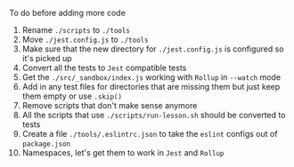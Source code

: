 To do before adding more code

1. Rename `./scripts` to `./tools`
1. Move `./jest.config.js` to `./tools`
1. Make sure that the new directory for `./jest.config.js` is configured so it's picked up
1. Convert all the tests to `Jest` compatible tests
1. Get the `./src/_sandbox/index.js` working with `Rollup` in `--watch` mode
1. Add in any test files for directories that are missing them but just keep them empty or use `.skip()`
1. Remove scripts that don't make sense anymore
1. All the scripts that use `./scripts/run-lesson.sh` should be converted to tests
1. Create a file `./tools/.eslintrc.json` to take the `eslint` configs out of `package.json`
1. Namespaces, let's get them to work in `Jest` and `Rollup`
